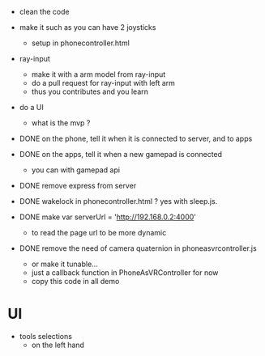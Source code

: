 - clean the code
- make it such as you can have 2 joysticks
  - setup in phonecontroller.html
- ray-input 
  - make it with a arm model from ray-input
  - do a pull request for ray-input with left arm
  - thus you contributes and you learn
- do a UI
  - what is the mvp ?


- DONE on the phone, tell it when it is connected to server, and to apps
- DONE on the apps, tell it when a new gamepad is connected
  - you can with gamepad api
- DONE remove express from server
- DONE wakelock in phonecontroller.html ? yes with sleep.js.
- DONE make var serverUrl = 'http://192.168.0.2:4000'
  - to read the page url to be more dynamic
- DONE remove the need of camera quaternion in phoneasvrcontroller.js
  - or make it tunable... 
  - just a callback function in PhoneAsVRController for now
  - copy this code in all demo


# UI
- tools selections
  - on the left hand
